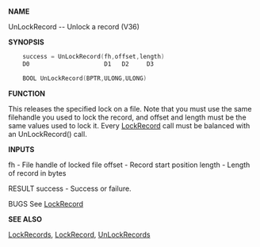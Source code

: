 
**NAME**

UnLockRecord -- Unlock a record (V36)

**SYNOPSIS**

```c
    success = UnLockRecord(fh,offset,length)
    D0                     D1   D2     D3

    BOOL UnLockRecord(BPTR,ULONG,ULONG)

```
**FUNCTION**

This releases the specified lock on a file.  Note that you must use
the same filehandle you used to lock the record, and offset and length
must be the same values used to lock it.  Every [LockRecord](LockRecord.md) call must
be balanced with an UnLockRecord() call.

**INPUTS**

fh      - File handle of locked file
offset  - Record start position
length  - Length of record in bytes

RESULT
success - Success or failure.

BUGS
See [LockRecord](LockRecord.md)

**SEE ALSO**

[LockRecords](LockRecords.md), [LockRecord](LockRecord.md), [UnLockRecords](UnLockRecords.md)
